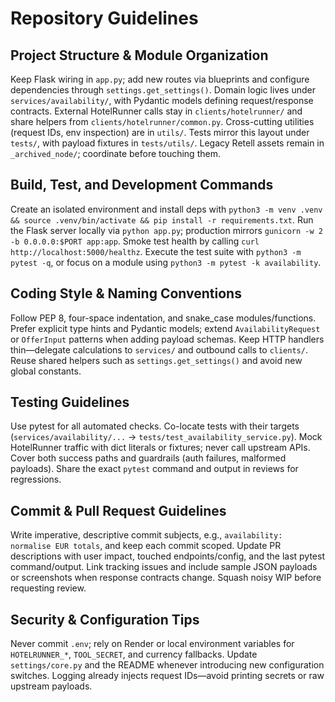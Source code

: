 # Repository Guidelines

## Project Structure & Module Organization
Keep Flask wiring in `app.py`; add new routes via blueprints and configure dependencies through `settings.get_settings()`. Domain logic lives under `services/availability/`, with Pydantic models defining request/response contracts. External HotelRunner calls stay in `clients/hotelrunner/` and share helpers from `clients/hotelrunner/common.py`. Cross-cutting utilities (request IDs, env inspection) are in `utils/`. Tests mirror this layout under `tests/`, with payload fixtures in `tests/utils/`. Legacy Retell assets remain in `_archived_node/`; coordinate before touching them.

## Build, Test, and Development Commands
Create an isolated environment and install deps with `python3 -m venv .venv && source .venv/bin/activate && pip install -r requirements.txt`. Run the Flask server locally via `python app.py`; production mirrors `gunicorn -w 2 -b 0.0.0.0:$PORT app:app`. Smoke test health by calling `curl http://localhost:5000/healthz`. Execute the test suite with `python3 -m pytest -q`, or focus on a module using `python3 -m pytest -k availability`.

## Coding Style & Naming Conventions
Follow PEP 8, four-space indentation, and snake_case modules/functions. Prefer explicit type hints and Pydantic models; extend `AvailabilityRequest` or `OfferInput` patterns when adding payload schemas. Keep HTTP handlers thin—delegate calculations to `services/` and outbound calls to `clients/`. Reuse shared helpers such as `settings.get_settings()` and avoid new global constants.

## Testing Guidelines
Use pytest for all automated checks. Co-locate tests with their targets (`services/availability/...` → `tests/test_availability_service.py`). Mock HotelRunner traffic with dict literals or fixtures; never call upstream APIs. Cover both success paths and guardrails (auth failures, malformed payloads). Share the exact `pytest` command and output in reviews for regressions.

## Commit & Pull Request Guidelines
Write imperative, descriptive commit subjects, e.g., `availability: normalise EUR totals`, and keep each commit scoped. Update PR descriptions with user impact, touched endpoints/config, and the last pytest command/output. Link tracking issues and include sample JSON payloads or screenshots when response contracts change. Squash noisy WIP before requesting review.

## Security & Configuration Tips
Never commit `.env`; rely on Render or local environment variables for `HOTELRUNNER_*`, `TOOL_SECRET`, and currency fallbacks. Update `settings/core.py` and the README whenever introducing new configuration switches. Logging already injects request IDs—avoid printing secrets or raw upstream payloads.
